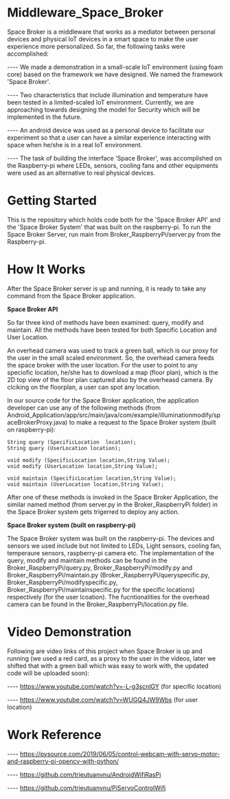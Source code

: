 # Middleware_Space_Broker

Space Broker is a middleware that  works as a mediator between personal devices and physical IoT devices in a smart space to make the user experience more personalized. So far, the following tasks were accomplished:

---- We made a demonstration in a small-scale IoT environment (using foam core) based on the framework we have designed. We named the framework 'Space Broker'.

---- Two characteristics that include illumination and temperature have been tested in a limited-scaled IoT environment. 
Currently, we are approaching towards designing the model for Security which will be implemented in the future.

---- An android device was used as a personal device to facilitate our experiment so that a user can have a similar experience interacting with space when he/she is in a real IoT environment. 

---- The task of building the interface 'Space Broker', was accomplished on the Raspberry-pi where LEDs, sensors, cooling fans and other equipments were used as an alternative to real physical devices.

# Getting Started

This is the repository which holds code both for the 'Space Broker API' and the 'Space Broker System' that was built on the raspberry-pi. 
To run the Space Broker Server, run main from Broker_RaspberryPi/server.py from the Raspberry-pi.

# How It Works

After the Space Broker server is up and running, it is ready to take any command from the Space Broker application.

**Space Broker API**

So far three kind of methods have been examined: query, modify and maintain. All the methods have been tested for both Specific Location and User Location. 

An overhead camera was used to track a green ball, which is our proxy for the user in the small scaled environment. So, the overhead camera feeds the space broker with the user location. For the user to point to any speciofic location, he/she has to download a map (floor plan), which is the 2D top view of the floor plan captured also by the overheasd camera. By clciking on the floorplan, a user can spot any location.

In our source code for the Space Broker application, the application developer can use any of the following methods (from Android_Application/app/src/main/java/com/example/illuminationmodify/spaceBrokerProxy.java) to make a request to the Space Broker system (built on raspberry-pi):


    String query (SpecificLocation  location);
    String query (UserLocation location);

    void modify (SpecificLocation location,String Value);
    void modify (UserLocation location,String Value);

    void maintain (SpecificLocation location,String Value);
    void maintain (UserLocation location,String Value);

After one of these methods is invoked in the Space Broker Application, the similar named method (from server.py in the Broker_RaspberryPi folder) in the Space Broker system gets trigerred to deploy any action.   

**Space Broker system (built on raspberry-pi)**

The Space Broker system was built on the raspberry-pi. The devices and sensors we used include but not limited to LEDs, Light sensors, cooling fan, temperaure sensors, raspberry-pi camera etc. The implementation of the query, modify and maintain methods can be found in the Broker_RaspberryPi/query.py, Broker_RaspberryPi/modify.py and Broker_RaspberryPi/maintain.py  (Broker_RaspberryPi/queryspecific.py, Broker_RaspberryPi/modifyspecific.py, Broker_RaspberryPi/maintainspecific.py for the specific locations) respectively (for the user lcoation). The fucntionalities for the overhead camera can be found in the Broker_RaspberryPi/location.py file. 

# Video Demonstration

Following are video links of this project when Space Broker is up and running (we used a red card, as a proxy to the user in the videos, later we shifted that with a green ball which was easy to work with, the updated code will be uploaded soon):

---- https://www.youtube.com/watch?v=-L-g3scnlGY (for specific location)

---- https://www.youtube.com/watch?v=WUGQ4JW9Wbs (for user location)

# Work Reference

---- https://pysource.com/2019/06/05/control-webcam-with-servo-motor-and-raspberry-pi-opencv-with-python/

---- https://github.com/trieutuanvnu/AndroidWifiRasPi

---- https://github.com/trieutuanvnu/PiServoControlWifi


